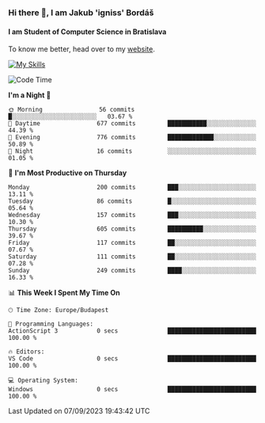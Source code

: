 ### Hi there 👋, I am Jakub 'igniss' Bordáš

#### I am Student of Computer Science in Bratislava
To know me better, head over to my [website](https://bordas.sk).

[![My Skills](https://skillicons.dev/icons?i=js,html,css,figma,svelte,java,kotlin,python,postgresql,typescript,nest,nodejs)](https://bordas.sk)


<!--START_SECTION:waka-->
![Code Time](http://img.shields.io/badge/Code%20Time-1%2C199%20hrs%2013%20mins-blue)

**I'm a Night 🦉** 

```text
🌞 Morning                56 commits          █░░░░░░░░░░░░░░░░░░░░░░░░   03.67 % 
🌆 Daytime                677 commits         ███████████░░░░░░░░░░░░░░   44.39 % 
🌃 Evening                776 commits         █████████████░░░░░░░░░░░░   50.89 % 
🌙 Night                  16 commits          ░░░░░░░░░░░░░░░░░░░░░░░░░   01.05 % 
```
📅 **I'm Most Productive on Thursday** 

```text
Monday                   200 commits         ███░░░░░░░░░░░░░░░░░░░░░░   13.11 % 
Tuesday                  86 commits          █░░░░░░░░░░░░░░░░░░░░░░░░   05.64 % 
Wednesday                157 commits         ███░░░░░░░░░░░░░░░░░░░░░░   10.30 % 
Thursday                 605 commits         ██████████░░░░░░░░░░░░░░░   39.67 % 
Friday                   117 commits         ██░░░░░░░░░░░░░░░░░░░░░░░   07.67 % 
Saturday                 111 commits         ██░░░░░░░░░░░░░░░░░░░░░░░   07.28 % 
Sunday                   249 commits         ████░░░░░░░░░░░░░░░░░░░░░   16.33 % 
```


📊 **This Week I Spent My Time On** 

```text
🕑︎ Time Zone: Europe/Budapest

💬 Programming Languages: 
ActionScript 3           0 secs              █████████████████████████   100.00 % 

🔥 Editors: 
VS Code                  0 secs              █████████████████████████   100.00 % 

💻 Operating System: 
Windows                  0 secs              █████████████████████████   100.00 % 
```


 Last Updated on 07/09/2023 19:43:42 UTC
<!--END_SECTION:waka-->
